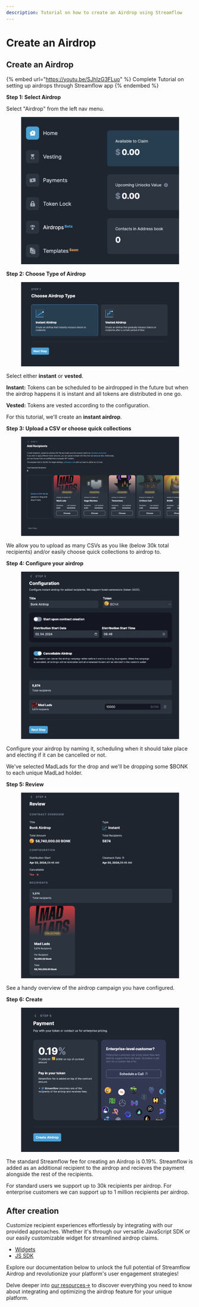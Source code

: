 ```yaml
---
description: Tutorial on how to create an Airdrop using Streamflow
---
```


# Create an Airdrop

## Create an Airdrop

{% embed url="https://youtu.be/SJhIzG3FLuo" %}
Complete Tutorial on setting up airdrops through Streamflow app
{% endembed %}

**Step 1: Select Airdrop**

Select "Airdrop" from the left nav menu.

<figure><img src="../.gitbook/assets/image (2).png" alt=""><figcaption></figcaption></figure>

**Step 2: Choose Type of Airdrop**

<figure><img src="../.gitbook/assets/image (3).png" alt=""><figcaption></figcaption></figure>

Select either **instant** or **vested**.

**Instant:** Tokens can be scheduled to be airdropped in the future but when the airdrop happens it is instant and all tokens are distributed in one go.

**Vested:** Tokens are vested according to the configuration.

For this tutorial, we'll create an **instant airdrop**.

**Step 3: Upload a CSV or choose quick collections**

<figure><img src="../.gitbook/assets/image (4).png" alt=""><figcaption></figcaption></figure>

We allow you to upload as many CSVs as you like (below 30k total recipients) and/or easily choose quick collections to airdrop to.

**Step 4: Configure your airdrop**

<figure><img src="../.gitbook/assets/image (6).png" alt=""><figcaption></figcaption></figure>

Configure your airdrop by naming it, scheduling when it should take place and electing if it can be cancelled or not.

We've selected MadLads for the drop and we'll be dropping some $BONK to each unique MadLad holder.

**Step 5: Review**

<figure><img src="../.gitbook/assets/image (7).png" alt=""><figcaption></figcaption></figure>

See a handy overview of the airdrop campaign you have configured.

**Step 6: Create**

<figure><img src="../.gitbook/assets/image (8).png" alt=""><figcaption></figcaption></figure>

The standard Streamflow fee for creating an Airdrop is 0.19%. Streamflow is added as an additional recipient to the airdrop and recieves the payment alongside the rest of the recipients.

For standard users we support up to 30k recipients per airdrop. For enterprise customers we can support up to 1 million recipients per airdrop.

## After creation

Customize recipient experiences effortlessly by integrating with our provided approaches. Whether it's through our versatile JavaScript SDK or our easily customizable widget for streamlined airdrop claims.

* [Widgets](https://widgets.streamflow.finance)
* [JS SDK](../developer-tools/overview/distributor-sdk.md)

Explore our documentation below to unlock the full potential of Streamflow Airdrop and revolutionize your platform's user engagement strategies!

Delve deeper into [our resources→](../developer-tools/overview/distributor-sdk.md) to discover everything you need to know about integrating and optimizing the airdrop feature for your unique platform.
